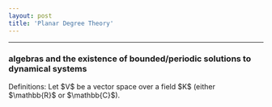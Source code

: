 ```yaml
---
layout: post
title: 'Planar Degree Theory'
---
```


<hr>

### algebras and the existence of bounded/periodic solutions to dynamical systems 

<section>
Definitions: Let $V$ be a vector space over a field $K$ (either $\mathbb{R}$ or $\mathbb{C}$). 
</section>
